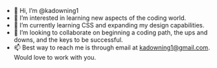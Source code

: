 - 👋 Hi, I’m @kadowning1
- 👀 I’m interested in learning new aspects of the coding world.
- 🌱 I’m currently learning CSS and expanding my design capabilities.
- 💞️ I’m looking to collaborate on beginning a coding path, the ups and downs, and the keys to be successful.
- 📫 Best way to reach me is through email at kadowning1@gmail.com.  Would love to work with you.

<!---
kadowning1/kadowning1 is a ✨ special ✨ repository because its `README.md` (this file) appears on your GitHub profile.
You can click the Preview link to take a look at your changes.
--->
